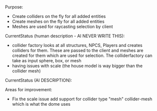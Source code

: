 Purpose:
- Create colliders on the fly for all added entities
- Create meshes on the fly for all added entities
- Meshes are used for raycasting selection by client

CurrentStatus (human description - AI NEVER WRITE THIS):
- collider factory looks at all structures, NPCS, Players and creates colliders for them.  These are passed to the client and meshes are created for them which are used for selection.  The colliderfactory can take as input sphere, box, or mesh
- having issues with scale (the house model is way bigger than the collider mesh)

CurrentStatus (AI DESCRIPTION):



Areas for improvement:
- Fix the scale issue
add support for collider type "mesh" collider-mesh which is what the dome uses